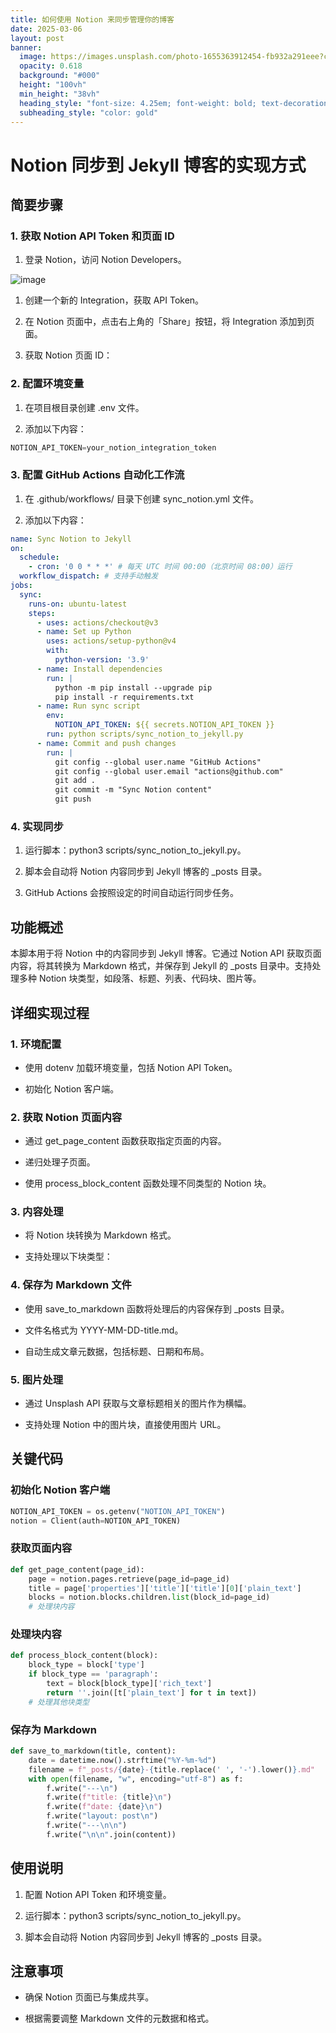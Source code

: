 ```yaml
---
title: 如何使用 Notion 来同步管理你的博客
date: 2025-03-06
layout: post
banner:
  image: https://images.unsplash.com/photo-1655363912454-fb932a291eee?crop=entropy&cs=tinysrgb&fit=max&fm=jpg&ixid=M3w2OTIwMzJ8MHwxfHJhbmRvbXx8fHx8fHx8fDE3NDEyODU2MjN8&ixlib=rb-4.0.3&q=80&w=1080
  opacity: 0.618
  background: "#000"
  height: "100vh"
  min_height: "38vh"
  heading_style: "font-size: 4.25em; font-weight: bold; text-decoration: underline"
  subheading_style: "color: gold"
---
```


# Notion 同步到 Jekyll 博客的实现方式

## 简要步骤

### 1. 获取 Notion API Token 和页面 ID

1. 登录 Notion，访问 Notion Developers。

![image](https://prod-files-secure.s3.us-west-2.amazonaws.com/a7a0cc5a-89b9-4cda-8686-1fba0ca52f40/d19c1afe-dea5-4312-9333-786b0ba83054/image.png?X-Amz-Algorithm=AWS4-HMAC-SHA256&X-Amz-Content-Sha256=UNSIGNED-PAYLOAD&X-Amz-Credential=ASIAZI2LB466WZYO7HHI%2F20250306%2Fus-west-2%2Fs3%2Faws4_request&X-Amz-Date=20250306T182703Z&X-Amz-Expires=3600&X-Amz-Security-Token=IQoJb3JpZ2luX2VjEOv%2F%2F%2F%2F%2F%2F%2F%2F%2F%2FwEaCXVzLXdlc3QtMiJIMEYCIQCG%2FA5Dny0pDFNdjRc9zRSIUAZSTbPRcrUYQt4KmN0F4QIhAKVwVY8P88wCX8Zfjp3mgr0fI%2B2balbmrC29hcagkfbbKv8DCDMQABoMNjM3NDIzMTgzODA1IgzvHbcPF9FtJCKKb7sq3AO2c3Nl9fpj3RzGmHlgKTqfw4g67XZaAHoVeSMQg%2BBvlhgMZv5zA0ckZQDipxV1Y8xJrI27y4OYa1bw1DTSt%2FHE7VJKs9MsgmZCL1cI3UDqjbxfGnoINS57IPlQavv%2B2MlCgeUXlLcZms9KBebvIogAj033p3LPh4PtjYfddPwQjuCtuO%2BEE1S2pSknJ7fQItla20s2CZA6%2F8A5d8xIZIng%2FL1yr%2FzvTSxjRUbpXe1%2BJwufacy63o8SikINBN0DPWQA6iaF%2BpXwNX6jFu08t%2Fkuh4pfB21L9O18DDdLpE7yvO1ocG7pOCDi0p9%2Fhts2Yr8bVWb%2FAsCdh%2BpBUE8UYwSUAAhpC1DiIM4QMRQug32c8VhnWMvNqOg4MvKpWDr92PPCUMzq5EnbAGDlKSipePUxoV2m2P%2B0NwcJuhifm%2FjQFsWSjvPuaUzNnTAMosQOasg3pmP18O97Bdyt3LAI%2BXihnEzGU%2FDFO5eCNkorSpg54XOwRtJncFEBADUSrQ5PoMWm%2BwhUzq4pJdr1hVB1ChfNsVcbsOoq%2BYaCOhJTk0mY7Dnx%2BBskNMAgFBYvwIuy77aBYu7Q%2BobeMrxwH091DBGKrAy4pr6aY4H4MR8%2FZbKe8%2BKimq2Gu7i6cXJWcTCEzqe%2BBjqkAZCym5rUHuPg5m%2BpMzpIt0QkTz5l5rK6qzZBPBLTOhiE5oJuFrI8SvJKEQQLZFpKcrqb1uAOExT6YE2sl2LG21HVZsxlyMv%2FEyLEhXtVvf%2B2%2F2fj3oIFhlU4qgGTXc6VSMz5jtpGe0qXzLt1z%2BYxFWuWmV0AsNMNDLgyc52hn%2BetHl95YotOWNDVvCwEofPSol%2F2LtbZFcPs04%2BFvwI3hhtSiCm5&X-Amz-Signature=a76fc080ac4276dca2d02b4c76aa6bb1cdec4757792ba3aa69ee42421818566e&X-Amz-SignedHeaders=host&x-id=GetObject)

1. 创建一个新的 Integration，获取 API Token。

1. 在 Notion 页面中，点击右上角的「Share」按钮，将 Integration 添加到页面。

1. 获取 Notion 页面 ID：


### 2. 配置环境变量

1. 在项目根目录创建 .env 文件。

1. 添加以下内容：

```javascript
NOTION_API_TOKEN=your_notion_integration_token
```

### 3. 配置 GitHub Actions 自动化工作流

1. 在 .github/workflows/ 目录下创建 sync_notion.yml 文件。

1. 添加以下内容：

```yaml
name: Sync Notion to Jekyll
on:
  schedule:
    - cron: '0 0 * * *' # 每天 UTC 时间 00:00（北京时间 08:00）运行
  workflow_dispatch: # 支持手动触发
jobs:
  sync:
    runs-on: ubuntu-latest
    steps:
      - uses: actions/checkout@v3
      - name: Set up Python
        uses: actions/setup-python@v4
        with:
          python-version: '3.9'
      - name: Install dependencies
        run: |
          python -m pip install --upgrade pip
          pip install -r requirements.txt
      - name: Run sync script
        env:
          NOTION_API_TOKEN: ${{ secrets.NOTION_API_TOKEN }}
        run: python scripts/sync_notion_to_jekyll.py
      - name: Commit and push changes
        run: |
          git config --global user.name "GitHub Actions"
          git config --global user.email "actions@github.com"
          git add .
          git commit -m "Sync Notion content"
          git push
```

### 4. 实现同步

1. 运行脚本：python3 scripts/sync_notion_to_jekyll.py。

1. 脚本会自动将 Notion 内容同步到 Jekyll 博客的 _posts 目录。

1. GitHub Actions 会按照设定的时间自动运行同步任务。

## 功能概述

本脚本用于将 Notion 中的内容同步到 Jekyll 博客。它通过 Notion API 获取页面内容，将其转换为 Markdown 格式，并保存到 Jekyll 的 _posts 目录中。支持处理多种 Notion 块类型，如段落、标题、列表、代码块、图片等。

## 详细实现过程

### 1. 环境配置

- 使用 dotenv 加载环境变量，包括 Notion API Token。

- 初始化 Notion 客户端。

### 2. 获取 Notion 页面内容

- 通过 get_page_content 函数获取指定页面的内容。

- 递归处理子页面。

- 使用 process_block_content 函数处理不同类型的 Notion 块。

### 3. 内容处理

- 将 Notion 块转换为 Markdown 格式。

- 支持处理以下块类型：


### 4. 保存为 Markdown 文件

- 使用 save_to_markdown 函数将处理后的内容保存到 _posts 目录。

- 文件名格式为 YYYY-MM-DD-title.md。

- 自动生成文章元数据，包括标题、日期和布局。

### 5. 图片处理

- 通过 Unsplash API 获取与文章标题相关的图片作为横幅。

- 支持处理 Notion 中的图片块，直接使用图片 URL。

## 关键代码

### 初始化 Notion 客户端

```python
NOTION_API_TOKEN = os.getenv("NOTION_API_TOKEN")
notion = Client(auth=NOTION_API_TOKEN)
```

### 获取页面内容

```python
def get_page_content(page_id):
    page = notion.pages.retrieve(page_id=page_id)
    title = page['properties']['title']['title'][0]['plain_text']
    blocks = notion.blocks.children.list(block_id=page_id)
    # 处理块内容
```

### 处理块内容

```python
def process_block_content(block):
    block_type = block['type']
    if block_type == 'paragraph':
        text = block[block_type]['rich_text']
        return ''.join([t['plain_text'] for t in text])
    # 处理其他块类型
```

### 保存为 Markdown

```python
def save_to_markdown(title, content):
    date = datetime.now().strftime("%Y-%m-%d")
    filename = f"_posts/{date}-{title.replace(' ', '-').lower()}.md"
    with open(filename, "w", encoding="utf-8") as f:
        f.write("---\n")
        f.write(f"title: {title}\n")
        f.write(f"date: {date}\n")
        f.write("layout: post\n")
        f.write("---\n\n")
        f.write("\n\n".join(content))
```

## 使用说明

1. 配置 Notion API Token 和环境变量。

1. 运行脚本：python3 scripts/sync_notion_to_jekyll.py。

1. 脚本会自动将 Notion 内容同步到 Jekyll 博客的 _posts 目录。

## 注意事项

- 确保 Notion 页面已与集成共享。

- 根据需要调整 Markdown 文件的元数据和格式。